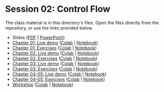 # Session 02: Control Flow

The class material is in this directory's files. Open the files directly from the repository, or use the links provided below.

- Slides ([PDF](Control%20Flow%20-%20Slides.pdf) | [PowerPoint](Control%20Flow%20-%20Slides.pptx))
- [Chapter 01: Live demo](Control%20Flow%20-%20Chap%2001%20-%20Demo.ipynb) ([Colab](https://colab.research.google.com/github/cstar-industries/python-3-beginner/blob/master/002-Control-Flow/Control%20Flow%20-%20Chap%2001%20-%20Demo.ipynb) | [Notebook](https://github.com/cstar-industries/python-3-beginner/raw/master/002-Control-Flow/Control%20Flow%20-%20Chap%2001%20-%20Demo.ipynb))
- [Chapter 01: Exercises](Control%20Flow%20-%20Chap%2001%20-%20Exercises.ipynb) ([Colab](https://colab.research.google.com/github/cstar-industries/python-3-beginner/blob/master/002-Control-Flow/Control%20Flow%20-%20Chap%2001%20-%20Exercises.ipynb) | [Notebook](https://github.com/cstar-industries/python-3-beginner/raw/master/002-Control-Flow/Control%20Flow%20-%20Chap%2001%20-%20Exercises.ipynb))
- [Chapter 02: Live demo](Control%20Flow%20-%20Chap%2002%20-%20Demo.ipynb) ([Colab](https://colab.research.google.com/github/cstar-industries/python-3-beginner/blob/master/002-Control-Flow/Control%20Flow%20-%20Chap%2002%20-%20Demo.ipynb) | [Notebook](https://github.com/cstar-industries/python-3-beginner/raw/master/002-Control-Flow/Control%20Flow%20-%20Chap%2002%20-%20Demo.ipynb))
- [Chapter 02: Exercises](Control%20Flow%20-%20Chap%2002%20-%20Exercises.ipynb) ([Colab](https://colab.research.google.com/github/cstar-industries/python-3-beginner/blob/master/002-Control-Flow/Control%20Flow%20-%20Chap%2002%20-%20Exercises.ipynb) | [Notebook](https://github.com/cstar-industries/python-3-beginner/raw/master/002-Control-Flow/Control%20Flow%20-%20Chap%2002%20-%20Exercises.ipynb))
- [Chapter 03: Live demo](Control%20Flow%20-%20Chap%2003%20-%20Demo.ipynb) ([Colab](https://colab.research.google.com/github/cstar-industries/python-3-beginner/blob/master/002-Control-Flow/Control%20Flow%20-%20Chap%2003%20-%20Demo.ipynb) | [Notebook](https://github.com/cstar-industries/python-3-beginner/raw/master/002-Control-Flow/Control%20Flow%20-%20Chap%2003%20-%20Demo.ipynb))
- [Chapter 03: Exercises](Control%20Flow%20-%20Chap%2003%20-%20Exercises.ipynb) ([Colab](https://colab.research.google.com/github/cstar-industries/python-3-beginner/blob/master/002-Control-Flow/Control%20Flow%20-%20Chap%2003%20-%20Exercises.ipynb) | [Notebook](https://github.com/cstar-industries/python-3-beginner/raw/master/002-Control-Flow/Control%20Flow%20-%20Chap%2003%20-%20Exercises.ipynb))
- [Chapter 04-05: Live demo](Control%20Flow%20-%20Chap%2004-05%20-%20Demo.ipynb) ([Colab](https://colab.research.google.com/github/cstar-industries/python-3-beginner/blob/master/002-Control-Flow/Control%20Flow%20-%20Chap%2004-05%20-%20Demo.ipynb) | [Notebook](https://github.com/cstar-industries/python-3-beginner/raw/master/002-Control-Flow/Control%20Flow%20-%20Chap%2004-05%20-%20Demo.ipynb))
- [Chapter 04-05: Exercises](Control%20Flow%20-%20Chap%2004-05%20-%20Exercises.ipynb) ([Colab](https://colab.research.google.com/github/cstar-industries/python-3-beginner/blob/master/002-Control-Flow/Control%20Flow%20-%20Chap%2004-05%20-%20Exercises.ipynb) | [Notebook](https://github.com/cstar-industries/python-3-beginner/raw/master/002-Control-Flow/Control%20Flow%20-%20Chap%2004-05%20-%20Exercises.ipynb))
- [Workshop](Control%20Flow%20-%20Workshop.ipynb) ([Colab](https://colab.research.google.com/github/cstar-industries/python-3-beginner/blob/master/002-Control-Flow/Control%20Flow%20-%20Workshop.ipynb) | [Notebook](https://raw.githubusercontent.com/cstar-industries/python-3-beginner/master/002-Control-Flow/Control%20Flow%20-%20Workshop.ipynb))
